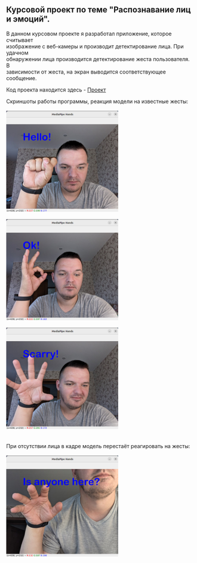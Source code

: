 ## Курсовой проект по теме "Распознавание лиц и эмоций".  
В данном курсовом проекте я разработал приложение, которое считывает  
изображение с веб-камеры и производит детектирование лица. При удачном  
обнаружении лица производится детектирование жеста пользователя. В  
зависимости от жеста, на экран выводится соответствующее сообщение.  
  
Код проекта находится здесь - [Проект]()  
  
Скриншоты работы программы, реакция модели на известные жесты:  
<br>
<img src="https://github.com/Progul/pytorch_for_neural_networks/blob/master/HW/HW_10/1.jpg" width="300" />  
<br>
<img src="https://github.com/Progul/pytorch_for_neural_networks/blob/master/HW/HW_10/2.jpg" width="300" />  
<br>
<img src="https://github.com/Progul/pytorch_for_neural_networks/blob/master/HW/HW_10/3.jpg" width="300" />  
<br>  
При отсутствии лица в кадре модель перестаёт реагировать на жесты:  
<br>
<img src="https://github.com/Progul/pytorch_for_neural_networks/blob/master/HW/HW_10/4.jpg" width="300" />  
